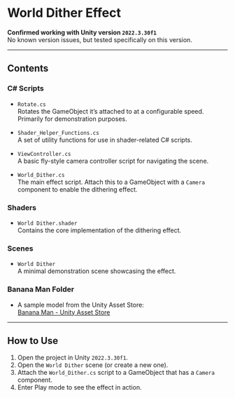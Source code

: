 # World Dither Effect

**Confirmed working with Unity version `2022.3.30f1`**  
No known version issues, but tested specifically on this version.

---

## Contents

### C# Scripts

- `Rotate.cs`  
  Rotates the GameObject it’s attached to at a configurable speed. Primarily for demonstration purposes.

- `Shader_Helper_Functions.cs`  
  A set of utility functions for use in shader-related C# scripts.

- `ViewController.cs`  
  A basic fly-style camera controller script for navigating the scene.

- `World_Dither.cs`  
  The main effect script. Attach this to a GameObject with a `Camera` component to enable the dithering effect.

### Shaders

- `World Dither.shader`  
  Contains the core implementation of the dithering effect.

### Scenes

- `World Dither`  
  A minimal demonstration scene showcasing the effect.

### Banana Man Folder

- A sample model from the Unity Asset Store:  
  [Banana Man - Unity Asset Store](https://assetstore.unity.com/packages/3d/characters/humanoids/banana-man-196830)

---

## How to Use

1. Open the project in Unity `2022.3.30f1`.
2. Open the `World Dither` scene (or create a new one).
3. Attach the `World_Dither.cs` script to a GameObject that has a `Camera` component.
4. Enter Play mode to see the effect in action.
